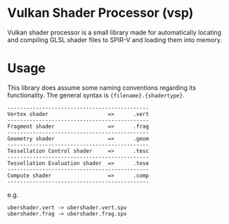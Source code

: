 # Vulkan Shader Processor (vsp)

Vulkan shader processor is a small library made for automatically locating and compiling GLSL shader files to SPIR-V
and loading them into memory.

# Usage

This library does assume some naming conventions regarding its functionality.
The general syntax is `{filename}.{shadertype}`.


```
---------------------------------------------
Vertex shader                   =>      .vert
---------------------------------------------
Fragment shader                 =>      .frag
---------------------------------------------
Geometry shader                 =>      .geom
---------------------------------------------
Tessellation Control shader     =>      .tesc
---------------------------------------------
Tessellation Evaluation shader  =>      .tese
---------------------------------------------
Compute shader                  =>      .comp
---------------------------------------------
```

e.g.
```
ubershader.vert -> ubershader.vert.spv
ubershader.frag -> ubershader.frag.spv